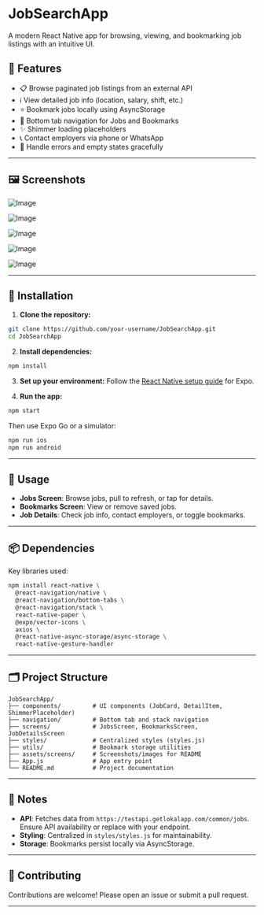 
# JobSearchApp

A modern React Native app for browsing, viewing, and bookmarking job listings with an intuitive UI.

## 🌟 Features

* 📋 Browse paginated job listings from an external API
* ℹ️ View detailed job info (location, salary, shift, etc.)
* ⭐ Bookmark jobs locally using AsyncStorage
* 🧭 Bottom tab navigation for Jobs and Bookmarks
* ✨ Shimmer loading placeholders
* 📞 Contact employers via phone or WhatsApp
* 🚫 Handle errors and empty states gracefully

---

## 🖼️ Screenshots


![Image](https://github.com/user-attachments/assets/e6f08d61-466b-454b-9627-5178a69d8f6e)

![Image](https://github.com/user-attachments/assets/c7e3f936-5dfd-4d75-9066-a99c8b907707)

![Image](https://github.com/user-attachments/assets/883ab4e4-8a48-4cfe-bc58-afc7e45979a0)

![Image](https://github.com/user-attachments/assets/38263838-557a-464e-b02d-5982bdfb49a6)

![Image](https://github.com/user-attachments/assets/d81a39ba-5b53-4bad-9ade-fa3d82b23075)



---

## 🚀 Installation

1. **Clone the repository:**

```bash
git clone https://github.com/your-username/JobSearchApp.git
cd JobSearchApp
```

2. **Install dependencies:**

```bash
npm install
```

3. **Set up your environment:**
   Follow the [React Native setup guide](https://reactnative.dev/docs/environment-setup) for Expo.

4. **Run the app:**

```bash
npm start
```

Then use Expo Go or a simulator:

```bash
npm run ios
npm run android
```

---

## 📱 Usage

* **Jobs Screen**: Browse jobs, pull to refresh, or tap for details.
* **Bookmarks Screen**: View or remove saved jobs.
* **Job Details**: Check job info, contact employers, or toggle bookmarks.

---

## 📦 Dependencies

Key libraries used:

```bash
npm install react-native \
  @react-navigation/native \
  @react-navigation/bottom-tabs \
  @react-navigation/stack \
  react-native-paper \
  @expo/vector-icons \
  axios \
  @react-native-async-storage/async-storage \
  react-native-gesture-handler
```

---

## 🗂️ Project Structure

```
JobSearchApp/
├── components/         # UI components (JobCard, DetailItem, ShimmerPlaceholder)
├── navigation/         # Bottom tab and stack navigation
├── screens/            # JobsScreen, BookmarksScreen, JobDetailsScreen
├── styles/             # Centralized styles (styles.js)
├── utils/              # Bookmark storage utilities
├── assets/screens/     # Screenshots/images for README
├── App.js              # App entry point
└── README.md           # Project documentation
```

---

## 📝 Notes

* **API**: Fetches data from `https://testapi.getlokalapp.com/common/jobs`. Ensure API availability or replace with your endpoint.
* **Styling**: Centralized in `styles/styles.js` for maintainability.
* **Storage**: Bookmarks persist locally via AsyncStorage.

---

## 🤝 Contributing

Contributions are welcome! Please open an issue or submit a pull request.

---




